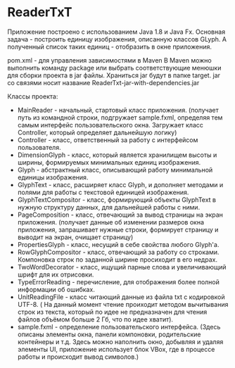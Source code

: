 # ReaderTxT
Приложение построено с использованием Java 1.8 и Java Fx.
Основная задача - построить единицу изображения, описанную классов GLyph.
А полученный список таких единиц - отобразить в окне приложения.

pom.xml - для управления зависимостями в Maven
В Maven можно выполнить команду package или выбрать соответствующие менюшки для сборки проекта в jar файлы.
Храниться jar будут в папке target.
jar со связями носит название ReaderTxt-jar-with-dependencies.jar

Классы проекта:
- MainReader - начальный, стартовый класс приложения.
(получает путь из командной строки, подгружает sample.fxml, определяя тем самым интерфейс пользовательского окна.
Загружает класс Controller, который определяет дальнейшую логику)
- Controller - класс, ответственный за работу с интерфейсом пользователя.
- DimensionGlyph - класс, который является хранилищем высоты и ширины, формируемых минимальных единиц изображения.
- Glyph - абстрактный класс, описывающий работу минимальной единицы изображения.
- GlyphText - класс, расширяет класс Glyph, и дополняет методами и полями для работы с текстовой единицей изображения.
- GlyphTextCompositor - класс, формирующий объекты GlyphText в нужную структуру данных, для дальнейшей работы с ними.
- PageComposition - класс, отвечающий за вывод страницы на экран приложения.
(получает данные об изменении размеров окна приложения, запрашивает нужные строки, формирует страницу и выводит на экран,
очищает страницу)
- PropertiesGlyph - класс, несущий в себе свойства любого Glyph'а.
- RowGlyphCompositor - класс, отвечающий за работу со строками. Компоновка строк по заданной ширине просиходит в его недрах.
- TwoWordDecorator - класс, ищущий парные слова и увеличивающий шрифт для их отрисовки.
- TypeErrorReading - перечисление, для отображения более полной информации об ошибках.
- UnitReadingFile - класс читающий данные из файла txt с кодировкой UTF-8.
( На данный момент чтение проиходит методом вычитывания строк из текста, который по идее не предназначен для чтения
файлов объёмом больше 2 Гб, что по идее хватит).
- sample.fxml - определение пользовательского интерфейса.
(Здесь описаны элементы окна, панели компоновки, родительские контейнеры и т.д. Здесь можно наполнить окно, добывляя и удаляя элементы UI,
приложение использует блок VBox, где в процессе работы и происходит вывод символов.)
